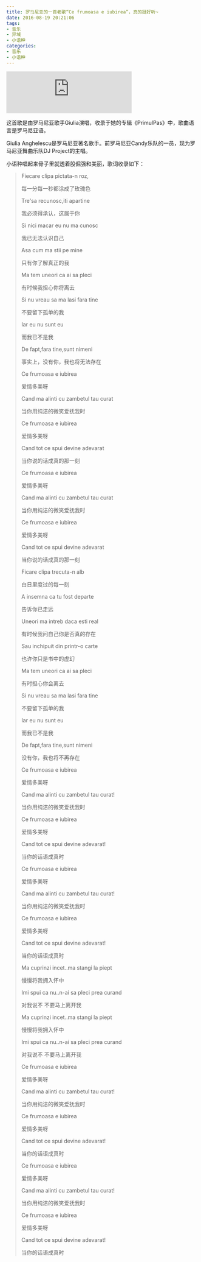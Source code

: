 ```yaml
---
title: 罗马尼亚的一首老歌“Ce frumoasa e iubirea”，真的挺好听~
date: 2016-08-19 20:21:06
tags:
- 音乐
- 异域
- 小语种
categories:
- 音乐
- 小语种
---
```


<iframe frameborder="no" border="0" marginwidth="0" marginheight="0" width=330 height=110 src="https://music.163.com/outchain/player?type=2&id=2698075&auto=0&height=90"></iframe>

这首歌是由罗马尼亚歌手Giulia演唱，收录于她的专辑《PrimulPas》中，歌曲语言是罗马尼亚语。

Giulia Anghelescu是罗马尼亚著名歌手。前罗马尼亚Candy乐队的一员，现为罗马尼亚舞曲乐队DJ Project的主唱。

小语种唱起来骨子里就透着股倔强和美丽，歌词收录如下：

<!--more-->

> Fiecare clipa pictata-n roz,
>
> 每一分每一秒都涂成了玫瑰色
>
> Tre'sa recunosc,iti apartine
>
> 我必须得承认，这属于你
>
> Si nici macar eu nu ma cunosc
>
> 我已无法认识自己
>
> Asa cum ma stii pe mine
>
> 只有你了解真正的我
>
> Ma tem uneori ca ai sa pleci
>
> 有时候我担心你将离去
>
> Si nu vreau sa ma lasi fara tine
>
> 不要留下孤单的我
>
> Iar eu nu sunt eu
>
> 而我已不是我
>
> De fapt,fara tine,sunt nimeni
>
> 事实上，没有你，我也将无法存在
>
> Ce frumoasa e iubirea
>
> 爱情多美呀
>
> Cand ma alinti cu zambetul tau curat
>
> 当你用纯洁的微笑爱抚我时
>
> Ce frumoasa e iubirea
>
> 爱情多美呀
>
> Cand tot ce spui devine adevarat
>
> 当你说的话成真的那一刻
>
> Ce frumoasa e iubirea
>
> 爱情多美呀
>
> Cand ma alinti cu zambetul tau curat
>
> 当你用纯洁的微笑爱抚我时
>
> Ce frumoasa e iubirea
>
> 爱情多美呀
>
> Cand tot ce spui devine adevarat
>
> 当你说的话成真的那一刻
>
> Ficare clipa trecuta-n alb
>
> 白日里度过的每一刻
>
> A insemna ca tu fost departe
>
> 告诉你已走远
>
> Uneori ma intreb daca esti real
>
> 有时候我问自己你是否真的存在
>
> Sau inchipuit din printr-o carte
>
> 也许你只是书中的虚幻
>
> Ma tem uneori ca ai sa pleci
>
> 有时担心你会离去
>
> Si nu vreau sa ma lasi fara tine
>
> 不要留下孤单的我
>
> Iar eu nu sunt eu
>
> 而我已不是我
>
> De fapt,fara tine,sunt nimeni
>
> 没有你，我也将不再存在
>
> Ce frumoasa e iubirea
>
> 爱情多美呀
>
> Cand ma alinti cu zambetul tau curat!
>
> 当你用纯洁的微笑爱抚我时
>
> Ce frumoasa e iubirea
>
> 爱情多美呀
>
> Cand tot ce spui devine adevarat!
>
> 当你的话语成真时
>
> Ce frumoasa e iubirea
>
> 爱情多美呀
>
> Cand ma alinti cu zambetul tau curat!
>
> 当你用纯洁的微笑爱抚我时
>
> Ce frumoasa e iubirea
>
> 爱情多美呀
>
> Cand tot ce spui devine adevarat!
>
> 当你的话语成真时
>
> Ma cuprinzi incet..ma stangi la piept
>
> 慢慢将我拥入怀中
>
> Imi spui ca nu..n-ai sa pleci prea curand
>
> 对我说不 不要马上离开我
>
> Ma cuprinzi incet..ma stangi la piept
>
> 慢慢将我拥入怀中
>
> Imi spui ca nu..n-ai sa pleci prea curand
>
> 对我说不 不要马上离开我
>
> Ce frumoasa e iubirea
>
> 爱情多美呀
>
> Cand ma alinti cu zambetul tau curat!
>
> 当你用纯洁的微笑爱抚我时
>
> Ce frumoasa e iubirea
>
> 爱情多美呀
>
> Cand tot ce spui devine adevarat!
>
> 当你的话语成真时
>
> Ce frumoasa e iubirea
>
> 爱情多美呀
>
> Cand ma alinti cu zambetul tau curat!
>
> 当你用纯洁的微笑爱抚我时
>
> Ce frumoasa e iubirea
>
> 爱情多美呀
>
> Cand tot ce spui devine adevarat!
>
> 当你的话语成真时

